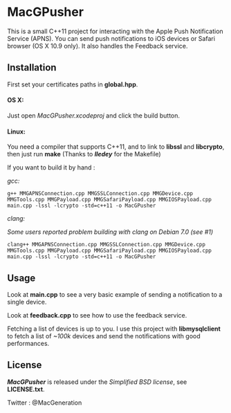 # MacGPusher #

This is a small C++11 project for interacting with the Apple Push Notification Service (APNS). You can send push notifications to iOS devices or Safari browser (OS X 10.9 only). It also handles the Feedback service.


## Installation ##

First set your certificates paths in **global.hpp**.

#### OS X: ####

Just open *MacGPusher.xcodeproj* and click the build button.


#### Linux: ####

You need a compiler that supports C++11, and to link to **libssl** and **libcrypto**, then just run **make** (Thanks to ***lledey*** for the Makefile)

If you want to build it by hand :

*gcc:*

	g++ MMGAPNSConnection.cpp MMGSSLConnection.cpp MMGDevice.cpp MMGTools.cpp MMGPayload.cpp MMGSafariPayload.cpp MMGIOSPayload.cpp main.cpp -lssl -lcrypto -std=c++11 -o MacGPusher

*clang:*

*Some users reported problem building with clang on Debian 7.0 (see #1)*

	clang++ MMGAPNSConnection.cpp MMGSSLConnection.cpp MMGDevice.cpp MMGTools.cpp MMGPayload.cpp MMGSafariPayload.cpp MMGIOSPayload.cpp main.cpp -lssl -lcrypto -std=c++11 -o MacGPusher


## Usage ##

Look at **main.cpp** to see a very basic example of sending a notification to a single device.

Look at **feedback.cpp** to see how to use the feedback service.

Fetching a list of devices is up to you. I use this project with **libmysqlclient** to fetch a list of *~100k* devices and send the notifications with good performances.


## License ##

***MacGPusher*** is released under the *Simplified BSD license*, see **LICENSE.txt**.

Twitter : @MacGeneration
